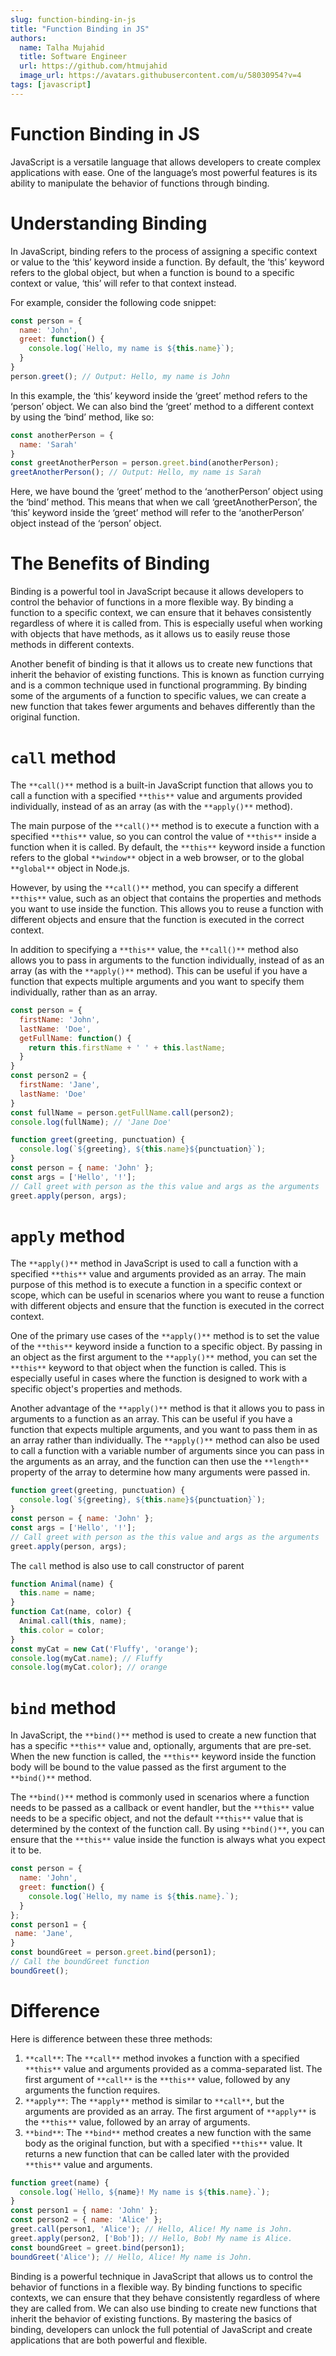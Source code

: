 ```yaml
---
slug: function-binding-in-js
title: "Function Binding in JS"
authors:
  name: Talha Mujahid
  title: Software Engineer
  url: https://github.com/htmujahid
  image_url: https://avatars.githubusercontent.com/u/58030954?v=4
tags: [javascript]
---
```


Function Binding in JS
======================

JavaScript is a versatile language that allows developers to create complex applications with ease. One of the language’s most powerful features is its ability to manipulate the behavior of functions through binding.
<!-- truncate -->

Understanding Binding
=====================

In JavaScript, binding refers to the process of assigning a specific context or value to the ‘this’ keyword inside a function. By default, the ‘this’ keyword refers to the global object, but when a function is bound to a specific context or value, ‘this’ will refer to that context instead.

For example, consider the following code snippet:

```js
const person = {  
  name: 'John',  
  greet: function() {  
    console.log(`Hello, my name is ${this.name}`);  
  }  
}  
person.greet(); // Output: Hello, my name is John
```

In this example, the ‘this’ keyword inside the ‘greet’ method refers to the ‘person’ object. We can also bind the ‘greet’ method to a different context by using the ‘bind’ method, like so:

```js
const anotherPerson = {  
  name: 'Sarah'  
}  
const greetAnotherPerson = person.greet.bind(anotherPerson);  
greetAnotherPerson(); // Output: Hello, my name is Sarah
```

Here, we have bound the ‘greet’ method to the ‘anotherPerson’ object using the ‘bind’ method. This means that when we call ‘greetAnotherPerson’, the ‘this’ keyword inside the ‘greet’ method will refer to the ‘anotherPerson’ object instead of the ‘person’ object.

The Benefits of Binding
=======================

Binding is a powerful tool in JavaScript because it allows developers to control the behavior of functions in a more flexible way. By binding a function to a specific context, we can ensure that it behaves consistently regardless of where it is called from. This is especially useful when working with objects that have methods, as it allows us to easily reuse those methods in different contexts.

Another benefit of binding is that it allows us to create new functions that inherit the behavior of existing functions. This is known as function currying and is a common technique used in functional programming. By binding some of the arguments of a function to specific values, we can create a new function that takes fewer arguments and behaves differently than the original function.

`call` method
=============

The `**call()**` method is a built-in JavaScript function that allows you to call a function with a specified `**this**` value and arguments provided individually, instead of as an array (as with the `**apply()**` method).

The main purpose of the `**call()**` method is to execute a function with a specified `**this**` value, so you can control the value of `**this**` inside a function when it is called. By default, the `**this**` keyword inside a function refers to the global `**window**` object in a web browser, or to the global `**global**` object in Node.js.

However, by using the `**call()**` method, you can specify a different `**this**` value, such as an object that contains the properties and methods you want to use inside the function. This allows you to reuse a function with different objects and ensure that the function is executed in the correct context.

In addition to specifying a `**this**` value, the `**call()**` method also allows you to pass in arguments to the function individually, instead of as an array (as with the `**apply()**` method). This can be useful if you have a function that expects multiple arguments and you want to specify them individually, rather than as an array.

```js
const person = {  
  firstName: 'John',  
  lastName: 'Doe',  
  getFullName: function() {  
    return this.firstName + ' ' + this.lastName;  
  }  
}  
const person2 = {  
  firstName: 'Jane',  
  lastName: 'Doe'  
}  
const fullName = person.getFullName.call(person2);  
console.log(fullName); // 'Jane Doe'
```

```js
function greet(greeting, punctuation) {  
  console.log(`${greeting}, ${this.name}${punctuation}`);  
}  
const person = { name: 'John' };  
const args = ['Hello', '!'];  
// Call greet with person as the this value and args as the arguments  
greet.apply(person, args);
```

`apply` method
==============

The `**apply()**` method in JavaScript is used to call a function with a specified `**this**` value and arguments provided as an array. The main purpose of this method is to execute a function in a specific context or scope, which can be useful in scenarios where you want to reuse a function with different objects and ensure that the function is executed in the correct context.

One of the primary use cases of the `**apply()**` method is to set the value of the `**this**` keyword inside a function to a specific object. By passing in an object as the first argument to the `**apply()**` method, you can set the `**this**` keyword to that object when the function is called. This is especially useful in cases where the function is designed to work with a specific object's properties and methods.

Another advantage of the `**apply()**` method is that it allows you to pass in arguments to a function as an array. This can be useful if you have a function that expects multiple arguments, and you want to pass them in as an array rather than individually. The `**apply()**` method can also be used to call a function with a variable number of arguments since you can pass in the arguments as an array, and the function can then use the `**length**` property of the array to determine how many arguments were passed in.

```js
function greet(greeting, punctuation) {  
  console.log(`${greeting}, ${this.name}${punctuation}`);  
}  
const person = { name: 'John' };  
const args = ['Hello', '!'];  
// Call greet with person as the this value and args as the arguments  
greet.apply(person, args);
```

The `call` method is also use to call constructor of parent

```js
function Animal(name) {  
  this.name = name;  
}  
function Cat(name, color) {  
  Animal.call(this, name);  
  this.color = color;  
}  
const myCat = new Cat('Fluffy', 'orange');  
console.log(myCat.name); // Fluffy  
console.log(myCat.color); // orange
```

`bind` method
=============

In JavaScript, the `**bind()**` method is used to create a new function that has a specific `**this**` value and, optionally, arguments that are pre-set. When the new function is called, the `**this**` keyword inside the function body will be bound to the value passed as the first argument to the `**bind()**` method.

The `**bind()**` method is commonly used in scenarios where a function needs to be passed as a callback or event handler, but the `**this**` value needs to be a specific object, and not the default `**this**` value that is determined by the context of the function call. By using `**bind()**`, you can ensure that the `**this**` value inside the function is always what you expect it to be.

```js
const person = {  
  name: 'John',  
  greet: function() {  
    console.log(`Hello, my name is ${this.name}.`);  
  }  
};  
const person1 = {  
 name: 'Jane',  
}  
const boundGreet = person.greet.bind(person1);  
// Call the boundGreet function  
boundGreet();
```

Difference
==========

Here is difference between these three methods:

1.  `**call**`: The `**call**` method invokes a function with a specified `**this**` value and arguments provided as a comma-separated list. The first argument of `**call**` is the `**this**` value, followed by any arguments the function requires.
2.  `**apply**`: The `**apply**` method is similar to `**call**`, but the arguments are provided as an array. The first argument of `**apply**` is the `**this**` value, followed by an array of arguments.
3.  `**bind**`: The `**bind**` method creates a new function with the same body as the original function, but with a specified `**this**` value. It returns a new function that can be called later with the provided `**this**` value and arguments.

```js
function greet(name) {  
  console.log(`Hello, ${name}! My name is ${this.name}.`);  
}  
const person1 = { name: 'John' };  
const person2 = { name: 'Alice' };  
greet.call(person1, 'Alice'); // Hello, Alice! My name is John.  
greet.apply(person2, ['Bob']); // Hello, Bob! My name is Alice.  
const boundGreet = greet.bind(person1);  
boundGreet('Alice'); // Hello, Alice! My name is John.
```

Binding is a powerful technique in JavaScript that allows us to control the behavior of functions in a flexible way. By binding functions to specific contexts, we can ensure that they behave consistently regardless of where they are called from. We can also use binding to create new functions that inherit the behavior of existing functions. By mastering the basics of binding, developers can unlock the full potential of JavaScript and create applications that are both powerful and flexible.
